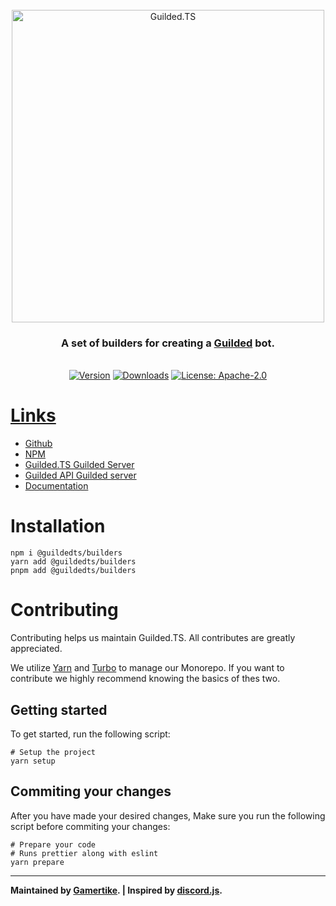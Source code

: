 <div align="center">
    <br />
    <a href="https://guildedts.js.org"><img src="https://guildedts.js.org/media/banner.jpg" width="500" alt="Guilded.TS"/></a>
    <h3><strong>A set of builders for creating a <a href="https://www.guilded.gg">Guilded</a> bot.</strong></h3>
    <br />
    <div>
        <a href="https://www.npmjs.com/package/@guildedts/builders"><img src="https://img.shields.io/npm/v/@guildedts/builders" alt="Version" /></a>
        <a href="https://www.npmjs.com/package/@guildedts/builders"><img src="https://img.shields.io/npm/dt/@guildedts/builders" alt="Downloads" /></a>
        <a href="https://www.npmjs.com/package/@guildedts/builders"><img src="https://img.shields.io/npm/l/@guildedts/builders" alt="License: Apache-2.0">
    </div>
</div>

# Links

-   [Github](https://github.com/GuildedTS/Guilded.TS)
-   [NPM](https://www.npmjs.com/package/@guildedts/builders)
-   [Guilded.TS Guilded Server](https://www.guilded.gg/GuildedTS)
-   [Guilded API Guilded server](https://www.guilded.gg/API-Official)
-   [Documentation](https://guildedts.js.org)

# Installation

```
npm i @guildedts/builders
yarn add @guildedts/builders
pnpm add @guildedts/builders
```

# Contributing

Contributing helps us maintain Guilded.TS. All contributes are greatly appreciated.

We utilize [Yarn](https://yarnpkg.com) and [Turbo](https://turborepo.org) to manage our Monorepo. If you want to contribute we highly recommend knowing the basics of thes two.

## Getting started

To get started, run the following script:

```
# Setup the project
yarn setup
```

## Commiting your changes

After you have made your desired changes, Make sure you run the following script before commiting your changes:

```
# Prepare your code
# Runs prettier along with eslint
yarn prepare
```

---

**Maintained by [Gamertike](https://www.gamertike.com). | Inspired by [discord.js](https://discord.js.org).**
